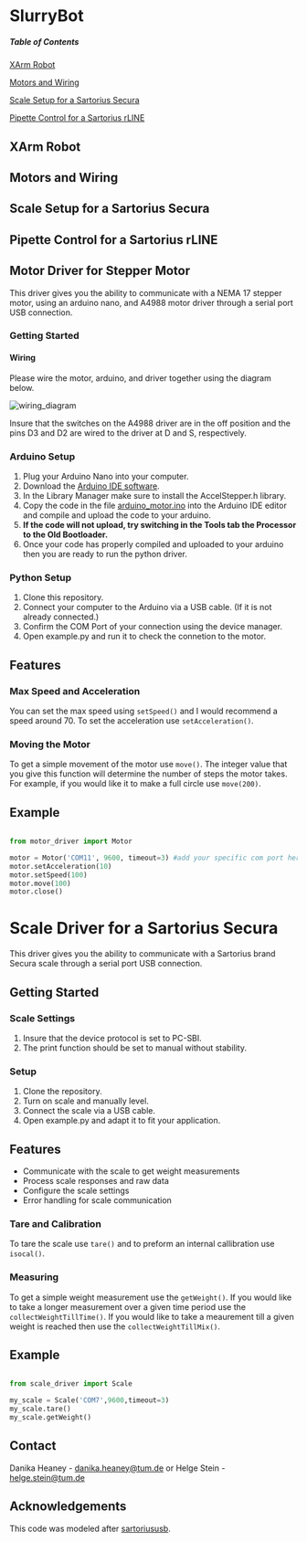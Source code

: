# SlurryBot

##### Table of Contents  
[XArm Robot](https://github.com/Helge-Stein-Group/Slurry_Bot/blob/main/README.md#xarm-robot)

[Motors and Wiring](https://github.com/Helge-Stein-Group/Slurry_Bot/blob/main/README.md#motors-and-wiring)

[Scale Setup for a Sartorius Secura](https://github.com/Helge-Stein-Group/Slurry_Bot/blob/main/README.md#scale-setup-for-a-sartorius-secura)

[Pipette Control for a Sartorius rLINE](https://github.com/Helge-Stein-Group/Slurry_Bot/blob/main/README.md#pipette-control-for-a-sartorius-rline)


## XArm Robot
## Motors and Wiring
## Scale Setup for a Sartorius Secura 
## Pipette Control for a Sartorius rLINE

## Motor Driver for Stepper Motor

This driver gives you the ability to communicate with a NEMA 17 stepper motor, using an arduino nano, and A4988 motor driver through a serial port USB connection.

### Getting Started

#### Wiring

Please wire the motor, arduino, and driver together using the diagram below.

![wiring_diagram](https://github.com/Helge-Stein-Group/Slurry_Bot/assets/148461262/1e0f1947-3164-45df-9854-c35ab379af1b)


Insure that the switches on the A4988 driver are in the off position and the pins D3 and D2 are wired to the driver at D and S, respectively.

### Arduino Setup

1. Plug your Arduino Nano into your computer.
2. Download the [Arduino IDE software](https://www.arduino.cc/en/software).
3. In the Library Manager make sure to install the AccelStepper.h library. 
4. Copy the code in the file [arduino_motor.ino](arduino_motor.ino) into the Arduino IDE editor and compile and upload the code to your arduino.
5. **If the code will not upload, try switching in the Tools tab the Processor to the Old Bootloader.**
6. Once your code has properly compiled and uploaded to your arduino then you are ready to run the python driver.

### Python Setup

1. Clone this repository.
2. Connect your computer to the Arduino via a USB cable. (If it is not already connected.)
3. Confirm the COM Port of your connection using the device manager.
5. Open example.py and run it to check the connetion to the motor.

## Features

### Max Speed and Acceleration

You can set the max speed using `setSpeed()` and I would recommend a speed around 70. To set the acceleration use `setAcceleration()`.

### Moving the Motor

To get a simple movement of the motor use `move()`. The integer value that you give this function will determine the number of steps the motor takes. For example, if you would like it to make a full circle use `move(200)`.

## Example

```python

from motor_driver import Motor

motor = Motor('COM11', 9600, timeout=3) #add your specific com port here
motor.setAcceleration(10)
motor.setSpeed(100)
motor.move(100)
motor.close()

```


# Scale Driver for a Sartorius Secura 

This driver gives you the ability to communicate with a Sartorius brand Secura scale through a serial port USB connection.

## Getting Started

### Scale Settings

1. Insure that the device protocol is set to PC-SBI. 
2. The print function should be set to manual without stability. 

### Setup

1. Clone the repository.
2. Turn on scale and manually level.
3. Connect the scale via a USB cable.
4. Open example.py and adapt it to fit your application.


## Features

- Communicate with the scale to get weight measurements
- Process scale responses and raw data
- Configure the scale settings
- Error handling for scale communication

### Tare and Calibration

To tare the scale use `tare()` and to preform an internal callibration use `isocal()`.

### Measuring

To get a simple weight measurement use the `getWeight()`. If you would like to take a longer measurement over a given time period use the `collectWeightTillTime()`. If you would like to take a meaurement till a given weight is reached then use the `collectWeightTillMix()`.

## Example

```python

from scale_driver import Scale

my_scale = Scale('COM7',9600,timeout=3)
my_scale.tare()
my_scale.getWeight()

```

## Contact

Danika Heaney - danika.heaney@tum.de or 
Helge Stein - helge.stein@tum.de

## Acknowledgements

This code was modeled after [sartoriususb](https://github.com/holgi/sartoriusb).
